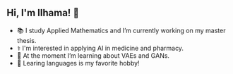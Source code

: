 ## Hi, I'm Ilhama! 👋

- 📚 I study Applied Mathematics and I’m currently working on my master thesis.
- ⚕️ I'm interested in applying AI in medicine and pharmacy.
- 🔭 At the moment I’m learning about VAEs and GANs.
- 💬 Learing languages is my favorite hobby!

